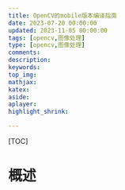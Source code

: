```yaml
---
title: OpenCV的mobile版本编译指南
date: 2023-07-20 00:00:00
updated: 2023-11-05 00:00:00
tags: [opencv,图像处理]
type: [opencv,图像处理]
comments:  
description:  
keywords:  
top_img:
mathjax:
katex:
aside:
aplayer:
highlight_shrink:

---
```


[TOC]

# 概述

